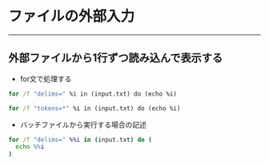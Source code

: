 # ファイルの外部入力  

***

## 外部ファイルから1行ずつ読み込んで表示する  

* for文で処理する

```cmd
for /f "delims=" %i in (input.txt) do (echo %i)
```

```cmd
for /f "tokens=*" %i in (input.txt) do (echo %i)
```

* バッチファイルから実行する場合の記述

```cmd
for /f "delims=" %%i in (input.txt) do (
  echo %%i
)
```
